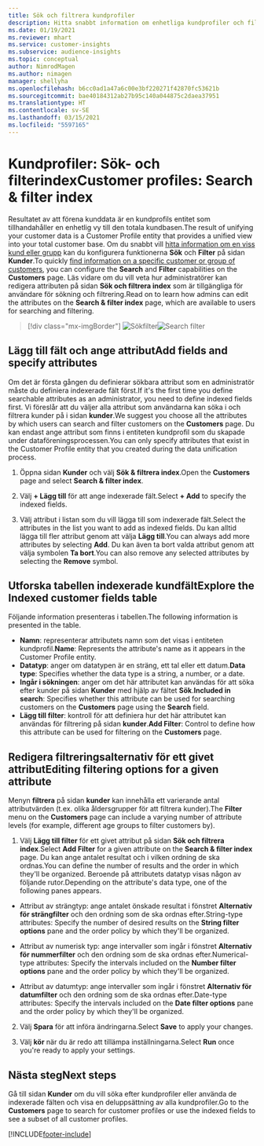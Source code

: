 ```yaml
---
title: Sök och filtrera kundprofiler
description: Hitta snabbt information om enhetliga kundprofiler och filter för angivna attribut.
ms.date: 01/19/2021
ms.reviewer: mhart
ms.service: customer-insights
ms.subservice: audience-insights
ms.topic: conceptual
author: NimrodMagen
ms.author: nimagen
manager: shellyha
ms.openlocfilehash: b6cc0ad1a47a6c00e3bf220271f42870fc53621b
ms.sourcegitcommit: bae40184312ab27b95c140a044875c2daea37951
ms.translationtype: HT
ms.contentlocale: sv-SE
ms.lasthandoff: 03/15/2021
ms.locfileid: "5597165"
---
```

# <a name="customer-profiles-search--filter-index"></a><span data-ttu-id="cfc49-103">Kundprofiler: Sök- och filterindex</span><span class="sxs-lookup"><span data-stu-id="cfc49-103">Customer profiles: Search & filter index</span></span>

<span data-ttu-id="cfc49-104">Resultatet av att förena kunddata är en kundprofils entitet som tillhandahåller en enhetlig vy till den totala kundbasen.</span><span class="sxs-lookup"><span data-stu-id="cfc49-104">The result of unifying your customer data is a Customer Profile entity that provides a unified view into your total customer base.</span></span> <span data-ttu-id="cfc49-105">Om du snabbt vill [hitta information om en viss kund eller grupp](customer-profiles.md) kan du konfigurera funktionerna **Sök** och **Filter** på sidan **Kunder**.</span><span class="sxs-lookup"><span data-stu-id="cfc49-105">To quickly [find information on a specific customer or group of customers](customer-profiles.md), you can configure the **Search** and **Filter** capabilities on the **Customers** page.</span></span> <span data-ttu-id="cfc49-106">Läs vidare om du vill veta hur administratörer kan redigera attributen på sidan **Sök och filtrera index** som är tillgängliga för användare för sökning och filtrering.</span><span class="sxs-lookup"><span data-stu-id="cfc49-106">Read on to learn how admins can edit the attributes on the **Search & filter index** page, which are available to users for searching and filtering.</span></span>

> [!div class="mx-imgBorder"]
> <span data-ttu-id="cfc49-107">![Sökfilter](media/search-filter.png "Sökfilter")</span><span class="sxs-lookup"><span data-stu-id="cfc49-107">![Search filter](media/search-filter.png "Search filter")</span></span>

## <a name="add-fields-and-specify-attributes"></a><span data-ttu-id="cfc49-108">Lägg till fält och ange attribut</span><span class="sxs-lookup"><span data-stu-id="cfc49-108">Add fields and specify attributes</span></span>

<span data-ttu-id="cfc49-109">Om det är första gången du definierar sökbara attribut som en administratör måste du definiera indexerade fält först.</span><span class="sxs-lookup"><span data-stu-id="cfc49-109">If it's the first time you define searchable attributes as an administrator, you need to define indexed fields first.</span></span> <span data-ttu-id="cfc49-110">Vi föreslår att du väljer alla attribut som användarna kan söka i och filtrera kunder på i sidan **kunder**.</span><span class="sxs-lookup"><span data-stu-id="cfc49-110">We suggest you choose all the attributes by which users can search and filter customers on the **Customers** page.</span></span> <span data-ttu-id="cfc49-111">Du kan endast ange attribut som finns i entiteten kundprofil som du skapade under dataföreningsprocessen.</span><span class="sxs-lookup"><span data-stu-id="cfc49-111">You can only specify attributes that exist in the Customer Profile entity that you created during the data unification process.</span></span>

1. <span data-ttu-id="cfc49-112">Öppna sidan **Kunder** och välj **Sök & filtrera index**.</span><span class="sxs-lookup"><span data-stu-id="cfc49-112">Open the **Customers** page and select **Search & filter index**.</span></span>

2. <span data-ttu-id="cfc49-113">Välj **+ Lägg till** för att ange indexerade fält.</span><span class="sxs-lookup"><span data-stu-id="cfc49-113">Select **+ Add** to specify the indexed fields.</span></span>

3. <span data-ttu-id="cfc49-114">Välj attribut i listan som du vill lägga till som indexerade fält.</span><span class="sxs-lookup"><span data-stu-id="cfc49-114">Select the attributes in the list you want to add as indexed fields.</span></span> <span data-ttu-id="cfc49-115">Du kan alltid lägga till fler attribut genom att välja **Lägg till**.</span><span class="sxs-lookup"><span data-stu-id="cfc49-115">You can always add more attributes by selecting **Add**.</span></span> <span data-ttu-id="cfc49-116">Du kan även ta bort valda attribut genom att välja symbolen **Ta bort**.</span><span class="sxs-lookup"><span data-stu-id="cfc49-116">You can also remove any selected attributes by selecting the **Remove** symbol.</span></span>

## <a name="explore-the-indexed-customer-fields-table"></a><span data-ttu-id="cfc49-117">Utforska tabellen indexerade kundfält</span><span class="sxs-lookup"><span data-stu-id="cfc49-117">Explore the Indexed customer fields table</span></span>

<span data-ttu-id="cfc49-118">Följande information presenteras i tabellen.</span><span class="sxs-lookup"><span data-stu-id="cfc49-118">The following information is presented in the table.</span></span>

- <span data-ttu-id="cfc49-119">**Namn**: representerar attributets namn som det visas i entiteten kundprofil.</span><span class="sxs-lookup"><span data-stu-id="cfc49-119">**Name**: Represents the attribute's name as it appears in the Customer Profile entity.</span></span>
- <span data-ttu-id="cfc49-120">**Datatyp**: anger om datatypen är en sträng, ett tal eller ett datum.</span><span class="sxs-lookup"><span data-stu-id="cfc49-120">**Data type**: Specifies whether the data type is a string, a number, or a date.</span></span>
- <span data-ttu-id="cfc49-121">**Ingår i sökningen**: anger om det här attributet kan användas för att söka efter kunder på sidan **Kunder** med hjälp av fältet **Sök**.</span><span class="sxs-lookup"><span data-stu-id="cfc49-121">**Included in search**: Specifies whether this attribute can be used for searching customers on the **Customers** page using the **Search** field.</span></span>
- <span data-ttu-id="cfc49-122">**Lägg till filter**: kontroll för att definiera hur det här attributet kan användas för filtrering på sidan **kunder**.</span><span class="sxs-lookup"><span data-stu-id="cfc49-122">**Add Filter**: Control to define how this attribute can be used for filtering on the **Customers** page.</span></span>

## <a name="editing-filtering-options-for-a-given-attribute"></a><span data-ttu-id="cfc49-123">Redigera filtreringsalternativ för ett givet attribut</span><span class="sxs-lookup"><span data-stu-id="cfc49-123">Editing filtering options for a given attribute</span></span>

<span data-ttu-id="cfc49-124">Menyn **filtrera** på sidan **kunder** kan innehålla ett varierande antal attributvärden (t.ex. olika åldersgrupper för att filtrera kunder).</span><span class="sxs-lookup"><span data-stu-id="cfc49-124">The **Filter** menu on the **Customers** page can include a varying number of attribute levels (for example, different age groups to filter customers by).</span></span>

1. <span data-ttu-id="cfc49-125">Välj **Lägg till filter** för ett givet attribut på sidan **Sök och filtrera index**.</span><span class="sxs-lookup"><span data-stu-id="cfc49-125">Select **Add Filter** for a given attribute on the **Search & filter index** page.</span></span> <span data-ttu-id="cfc49-126">Du kan ange antalet resultat och i vilken ordning de ska ordnas.</span><span class="sxs-lookup"><span data-stu-id="cfc49-126">You can define the number of results and the order in which they'll be organized.</span></span> <span data-ttu-id="cfc49-127">Beroende på attributets datatyp visas någon av följande rutor.</span><span class="sxs-lookup"><span data-stu-id="cfc49-127">Depending on the attribute's data type, one of the following panes appears.</span></span>

- <span data-ttu-id="cfc49-128">Attribut av strängtyp: ange antalet önskade resultat i fönstret **Alternativ för strängfilter** och den ordning som de ska ordnas efter.</span><span class="sxs-lookup"><span data-stu-id="cfc49-128">String-type attributes: Specify the number of desired results on the **String filter options** pane and the order policy by which they'll be organized.</span></span>

- <span data-ttu-id="cfc49-129">Attribut av numerisk typ: ange intervaller som ingår i fönstret **Alternativ för nummerfilter** och den ordning som de ska ordnas efter.</span><span class="sxs-lookup"><span data-stu-id="cfc49-129">Numerical-type attributes: Specify the intervals included on the **Number filter options** pane and the order policy by which they'll be organized.</span></span>

- <span data-ttu-id="cfc49-130">Attribut av datumtyp: ange intervaller som ingår i fönstret **Alternativ för datumfilter** och den ordning som de ska ordnas efter.</span><span class="sxs-lookup"><span data-stu-id="cfc49-130">Date-type attributes:  Specify the intervals included on the **Date filter options** pane and the order policy by which they'll be organized.</span></span>

2. <span data-ttu-id="cfc49-131">Välj **Spara** för att införa ändringarna.</span><span class="sxs-lookup"><span data-stu-id="cfc49-131">Select **Save** to apply your changes.</span></span>

3. <span data-ttu-id="cfc49-132">Välj **kör** när du är redo att tillämpa inställningarna.</span><span class="sxs-lookup"><span data-stu-id="cfc49-132">Select **Run** once you're ready to apply your settings.</span></span>

## <a name="next-steps"></a><span data-ttu-id="cfc49-133">Nästa steg</span><span class="sxs-lookup"><span data-stu-id="cfc49-133">Next steps</span></span>

<span data-ttu-id="cfc49-134">Gå till sidan **Kunder** om du vill söka efter kundprofiler eller använda de indexerade fälten och visa en deluppsättning av alla kundprofiler.</span><span class="sxs-lookup"><span data-stu-id="cfc49-134">Go to the **Customers** page to search for customer profiles or use the indexed fields to see a subset of all customer profiles.</span></span>


[!INCLUDE[footer-include](../includes/footer-banner.md)]